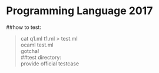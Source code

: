# Programming Language 2017  
##how to test:  
>cat q1.ml t1.ml > test.ml  
>ocaml test.ml  
gotcha!  
##test directory:  
provide official testcase

